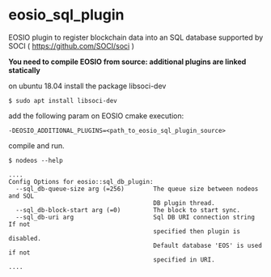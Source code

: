 # eosio_sql_plugin
EOSIO plugin to register blockchain data into an SQL database supported by SOCI ( https://github.com/SOCI/soci )

**You need to compile EOSIO from source: additional plugins are linked statically**



on ubuntu 18.04 install the package libsoci-dev
```
$ sudo apt install libsoci-dev
```
add the following param on EOSIO cmake execution:
```
-DEOSIO_ADDITIONAL_PLUGINS=<path_to_eosio_sql_plugin_source>
```
compile and run.
```
$ nodeos --help

....
Config Options for eosio::sql_db_plugin:
  --sql_db-queue-size arg (=256)        The queue size between nodeos and SQL 
                                        DB plugin thread.
  --sql_db-block-start arg (=0)         The block to start sync.
  --sql_db-uri arg                      Sql DB URI connection string If not 
                                        specified then plugin is disabled. 
                                        Default database 'EOS' is used if not 
                                        specified in URI.
....
```
